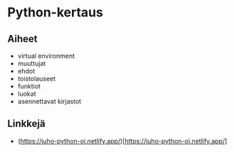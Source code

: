# Python-kertaus

## Aiheet

- virtual environment
- muuttujat
- ehdot
- toistolauseet
- funktiot
- luokat
- asennettavat kirjastot

## Linkkejä

- (https://juho-python-oj.netlify.app/)[https://juho-python-oj.netlify.app/]
